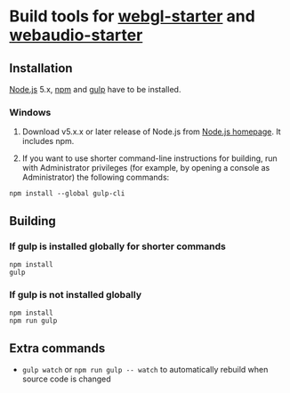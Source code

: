 # Build tools for [webgl-starter] and [webaudio-starter]

## Installation

[Node.js] 5.x, [npm] and [gulp] have to be installed.

### Windows

1. Download v5.x.x or later release of Node.js from [Node.js homepage][Node.js]. It includes npm.

2. If you want to use shorter command-line instructions for building, run with Administrator privileges (for example, by opening a console as Administrator) the following commands:
```
npm install --global gulp-cli
```

## Building

### If gulp is installed globally for shorter commands

```
npm install
gulp
```

### If gulp is not installed globally

```
npm install
npm run gulp
```

## Extra commands

* `gulp watch` or `npm run gulp -- watch` to automatically rebuild when source code is changed

[webgl-starter]: https://github.com/AntonKhorev/webgl-starter
[webaudio-starter]: https://github.com/AntonKhorev/webaudio-starter
[Node.js]: https://nodejs.org/en/
[npm]: https://www.npmjs.com/
[gulp]: http://gulpjs.com/
